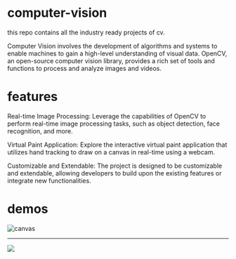 # computer-vision
this repo contains all the industry ready projects of cv.

Computer Vision involves the development of algorithms and systems to enable machines to gain a high-level understanding of visual data. OpenCV, an open-source computer vision library, provides a rich set of tools and functions to process and analyze images and videos.

# features
Real-time Image Processing: Leverage the capabilities of OpenCV to perform real-time image processing tasks, such as object detection, face recognition, and more.

Virtual Paint Application: Explore the interactive virtual paint application that utilizes hand tracking to draw on a canvas in real-time using a webcam.

Customizable and Extendable: The project is designed to be customizable and extendable, allowing developers to build upon the existing features or integrate new functionalities.

# demos

![canvas](https://github.com/2003vivek/computer-vision/assets/109408315/94ac89b9-c54d-4eb7-ad60-4cd159d62231)

<hr>
<img src=![Screenshot 2024-01-29 104616](https://github.com/2003vivek/computer-vision/assets/109408315/19b79f9a-f6c2-47bd-9d38-ddd35e342d88)>



